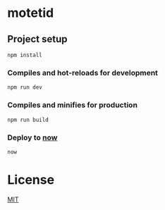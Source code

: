 # motetid

## Project setup
```
npm install
```

### Compiles and hot-reloads for development
```
npm run dev
```

### Compiles and minifies for production
```
npm run build
```

### Deploy to [now](https://zeit.co/now)
```
now
```

# License

[MIT](LICENSE)
